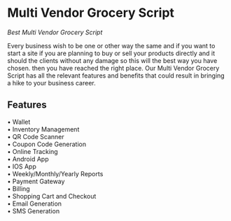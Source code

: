 # Multi Vendor Grocery Script
<i>Best Multi Vendor Grocery Script</i>

Every business wish to be one or other way the same and if you want to start a site if you are planning to buy or sell your products directly and it should the clients without any damage so this will the best way you have chosen. then you have reached the right place. Our Multi Vendor Grocery Script has all the relevant features and benefits that could result in bringing a hike to your business career.

<h2> Features </h2>
• Wallet<br>
• Inventory Management<br>
• QR Code Scanner<br>
• Coupon Code Generation<br>
• Online Tracking<br>
• Android App<br>
• IOS App<br>
• Weekly/Monthly/Yearly Reports<br>
• Payment Gateway<br>
• Billing<br>
• Shopping Cart and Checkout<br>
• Email Generation<br>
• SMS Generation<br>
